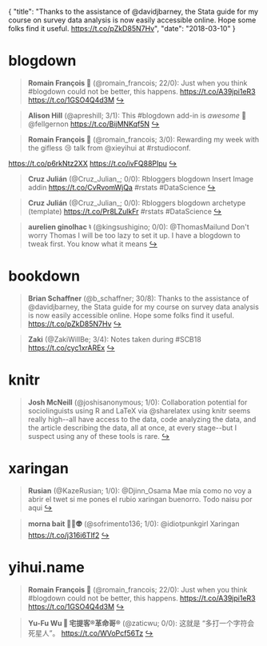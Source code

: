 {
  "title": "Thanks to the assistance of @davidjbarney, the Stata guide for my course on survey data analysis is now easily accessible online. Hope some folks find it useful. https://t.co/pZkD85N7Hv",
  "date": "2018-03-10"
}

# blogdown

> **Romain François 🦄** (@romain_francois; 22/0): Just when you think #blogdown could not be better, this happens. https://t.co/A39jpi1eR3 https://t.co/1GSO4Q4d3M  [&#8618;](https://twitter.com/xieyihui/status/972151438695632896)

<!-- -->


> **Alison Hill** (@apreshill; 3/1): This #blogdown add-in is *awesome* 🎉 @fellgernon https://t.co/BijMNKqf5N  [&#8618;](https://twitter.com/xieyihui/status/972151924605665281)

<!-- -->


> **Romain François 🦄** (@romain_francois; 3/0): Rewarding my week with the gifless 😢 talk from @xieyihui at #rstudioconf. 
>
https://t.co/p6rkNtz2XX https://t.co/ivFQ88PIpu  [&#8618;](https://twitter.com/xieyihui/status/972125566865428480)

<!-- -->


> **Cruz Julián** (@Cruz_Julian_; 0/0): Rbloggers blogdown Insert Image addin https://t.co/CvRvomWjQa #rstats #DataScience  [&#8618;](https://twitter.com/xieyihui/status/972261839513030656)

<!-- -->


> **Cruz Julián** (@Cruz_Julian_; 0/0): Rbloggers blogdown archetype (template) https://t.co/Pr8LZulkFr #rstats #DataScience  [&#8618;](https://twitter.com/xieyihui/status/972080476973346816)

<!-- -->


> **aurelien ginolhac ♮** (@kingsushigino; 0/0): @ThomasMailund Don't worry Thomas I will be too lazy to set it up. I have a blogdown to tweak first. You know what it means  [&#8618;](https://twitter.com/xieyihui/status/972059388797243392)

<!-- -->


# bookdown

> **Brian Schaffner** (@b_schaffner; 30/8): Thanks to the assistance of @davidjbarney, the Stata guide for my course on survey data analysis is now easily accessible online. Hope some folks find it useful. https://t.co/pZkD85N7Hv  [&#8618;](https://twitter.com/xieyihui/status/972224223426109444)

<!-- -->


> **Zaki** (@ZakiWillBe; 3/4): Notes taken during #SCB18
https://t.co/cyc1xrAREx  [&#8618;](https://twitter.com/xieyihui/status/972134268716638209)

<!-- -->


# knitr

> **Josh McNeill** (@joshisanonymous; 1/0): Collaboration potential for sociolinguists using R and LaTeX via @sharelatex using knitr seems really high--all have access to the data, code analyzing the data, and the article describing the data, all at once, at every stage--but I suspect using any of these tools is rare.  [&#8618;](https://twitter.com/xieyihui/status/972164740347809794)

<!-- -->


# xaringan

> **Rusian** (@KazeRusian; 1/0): @Djinn_Osama Mae mía como no voy a abrir el twet si me pones el rubio xaringan buenorro. Todo naisu por aqui  [&#8618;](https://twitter.com/xieyihui/status/972161711187943424)

<!-- -->


> **morna bait 🔫🔪👽** (@sofrimento136; 1/0): @idiotpunkgirl Xaringan https://t.co/j316i6Tlf2  [&#8618;](https://twitter.com/xieyihui/status/972108872847626240)

<!-- -->


# yihui.name

> **Romain François 🦄** (@romain_francois; 22/0): Just when you think #blogdown could not be better, this happens. https://t.co/A39jpi1eR3 https://t.co/1GSO4Q4d3M  [&#8618;](https://twitter.com/xieyihui/status/972151438695632896)

<!-- -->


> **Yu-Fu Wu ‖ 宅提客®革命哥®** (@zaticwu; 0/0): 这就是 “多打一个字符会死星人”。
https://t.co/WVoPcf56Tz  [&#8618;](https://twitter.com/xieyihui/status/971969876519632897)

<!-- -->


